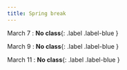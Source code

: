 ```yaml
---
title: Spring break
---
```


March 7
: **No class**{: .label .label-blue }

March 9
: **No class**{: .label .label-blue }

March 11
: **No class**{: .label .label-blue }
